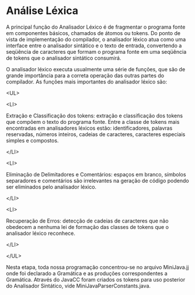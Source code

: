 # **Análise Léxica** #

A principal função do Analisador Léxico é de fragmentar o programa fonte em componentes básicos, chamados de átomos ou tokens. Do ponto de vista de implementação do compilador, o analisador léxico atua como uma interface entre o analisador sintático e o texto de entrada, convertendo a seqüência de caracteres que formam o programa fonte em uma seqüência de tokens que o analisador sintático consumirá.

O analisador léxico executa usualmente uma série de funções, que são de grande importância para a correta operação das outras partes do compilador. As funções mais importantes do analisador léxico são:


&lt;UL&gt;


> 

&lt;LI&gt;

Extração e Classificação dos tokens: extração e classificação dos tokens que compõem o texto do programa fonte. Entre a classe de tokens mais encontradas em analisadores léxicos estão: identificadores, palavras reservadas, números inteiros, cadeias de caracteres, caracteres especiais simples e compostos.

&lt;/LI&gt;


> 

&lt;LI&gt;

Eliminação de Delimitadores e Comentários: espaços em branco, símbolos separadores e comentários são irrelevantes na geração de código podendo ser eliminados pelo analisador léxico.

&lt;/LI&gt;


> 

&lt;LI&gt;

Recuperação de Erros: detecção de cadeias de caracteres que não  obedecem a nenhuma lei de formação das classes de tokens que o analisador léxico reconhece.

&lt;/LI&gt;




&lt;/UL&gt;



Nesta etapa, toda nossa programação concentrou-se no arquivo MiniJava.jj onde foi declarado a Gramática e as produções correspondentes a Gramática. Através do JavaCC foram criados os tokens para uso posterior do Analisador Sintático, vide MiniJavaParserConstants.java.